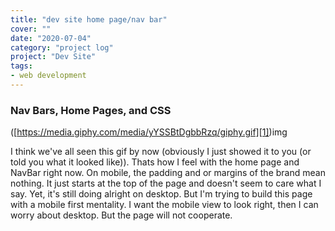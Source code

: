 ```yaml
---
title: "dev site home page/nav bar"
cover: ""
date: "2020-07-04"
category: "project log"
project: "Dev Site"
tags:
- web development
---
```


### Nav Bars, Home Pages, and CSS
([https://media.giphy.com/media/yYSSBtDgbbRzq/giphy.gif][1])img


I think we've all seen this gif by now (obviously I just showed it to you (or told you what it looked like)). Thats how I feel with the home page and NavBar right now. On mobile, the padding and or margins of the brand mean nothing. It just starts at the top of the page and doesn't seem to care what I say. Yet, it's still doing alright on desktop. But I'm trying to build this page with a mobile first mentality. I want the mobile view to look right, then I can worry about desktop. But the page will not cooperate.

[1]:	https://media.giphy.com/media/yYSSBtDgbbRzq/giphy.gif